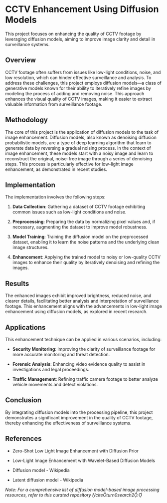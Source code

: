 # CCTV Enhancement Using Diffusion Models

This project focuses on enhancing the quality of CCTV footage by leveraging diffusion models, aiming to improve image clarity and detail in surveillance systems.

## Overview

CCTV footage often suffers from issues like low-light conditions, noise, and low resolution, which can hinder effective surveillance and analysis. To address these challenges, this project employs diffusion models—a class of generative models known for their ability to iteratively refine images by modeling the process of adding and removing noise. This approach enhances the visual quality of CCTV images, making it easier to extract valuable information from surveillance footage.

## Methodology

The core of this project is the application of diffusion models to the task of image enhancement. Diffusion models, also known as denoising diffusion probabilistic models, are a type of deep learning algorithm that learn to generate data by reversing a gradual noising process. In the context of image enhancement, these models start with a noisy image and learn to reconstruct the original, noise-free image through a series of denoising steps. This process is particularly effective for low-light image enhancement, as demonstrated in recent studies.

## Implementation

The implementation involves the following steps:

1. **Data Collection**: Gathering a dataset of CCTV footage exhibiting common issues such as low-light conditions and noise.

2. **Preprocessing**: Preparing the data by normalizing pixel values and, if necessary, augmenting the dataset to improve model robustness.

3. **Model Training**: Training the diffusion model on the preprocessed dataset, enabling it to learn the noise patterns and the underlying clean image structures.

4. **Enhancement**: Applying the trained model to noisy or low-quality CCTV images to enhance their quality by iteratively denoising and refining the images.

## Results

The enhanced images exhibit improved brightness, reduced noise, and clearer details, facilitating better analysis and interpretation of surveillance footage. This enhancement aligns with the advancements in low-light image enhancement using diffusion models, as explored in recent research.

## Applications

This enhancement technique can be applied in various scenarios, including:

- **Security Monitoring**: Improving the clarity of surveillance footage for more accurate monitoring and threat detection.

- **Forensic Analysis**: Enhancing video evidence quality to assist in investigations and legal proceedings.

- **Traffic Management**: Refining traffic camera footage to better analyze vehicle movements and detect violations.

## Conclusion

By integrating diffusion models into the processing pipeline, this project demonstrates a significant improvement in the quality of CCTV footage, thereby enhancing the effectiveness of surveillance systems.

## References

- Zero-Shot Low Light Image Enhancement with Diffusion Prior 

- Low-Light Image Enhancement with Wavelet-Based Diffusion Models 

- Diffusion model - Wikipedia 

- Latent diffusion model - Wikipedia 

*Note: For a comprehensive list of diffusion model-based image processing resources, refer to this curated repository citeturn0search2.* 
